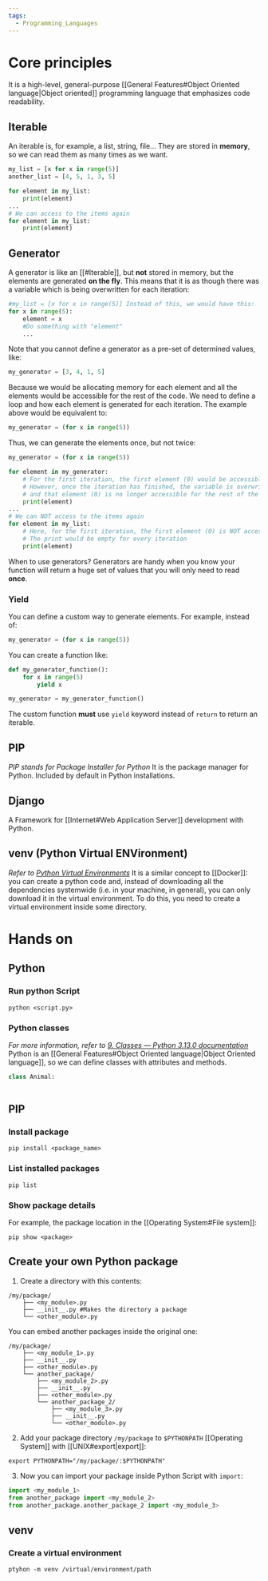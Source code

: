 ```yaml
---
tags:
  - Programming_Languages
---
```

# Core principles
It is a high-level, general-purpose [[General Features#Object Oriented language|Object oriented]] programming language that emphasizes code readability.
## Iterable
An iterable is, for example, a list, string, file... They are stored in **memory**, so we can read them as many times as we want.
```Python
my_list = [x for x in range(5)]
another_list = [4, 5, 1, 3, 5]

for element in my_list:
	print(element)
...
# We can access to the items again
for element in my_list:
	print(element)
```
## Generator
A generator is like an [[#Iterable]], but **not** stored in memory, but the elements are generated **on the fly**. This means that it is as though there was a variable which is being overwritten for each iteration:
```Python
#my_list = [x for x in range(5)] Instead of this, we would have this:
for x in range(5):
	element = x
	#Do something with "element"
	...
```
Note that you cannot define a generator as a pre-set of determined values, like:
```Python
my_generator = [3, 4, 1, 5]
```
Because we would be allocating memory for each element and all the elements would be accessible for the rest of the code. We need to define a loop and how each element is generated for each iteration. The example above would be equivalent to:
```Python
my_generator = (for x in range(5))
```
Thus, we can generate the elements once, but not twice:
```Python
my_generator = (for x in range(5))

for element in my_generator:
	# For the first iteration, the first element (0) would be accessible
	# However, once the iteration has finished, the variable is overwritten
	# and that element (0) is no longer accessible for the rest of the code
	print(element)
...
# We can NOT access to the items again
for element in my_list:
	# Here, for the first iteration, the first element (0) is NOT accessible
	# The print would be empty for every iteration
	print(element)
```
When to use generators? Generators are handy when you know your function will return a huge set of values that you will only need to read **once**.
### Yield
You can define a custom way to generate elements. For example, instead of:
```Python
my_generator = (for x in range(5))
```
You can create a function like:
```Python
def my_generator_function():
	for x in range(5)
		yield x

my_generator = my_generator_function()
```
The custom function **must** use `yield` keyword instead of `return` to return an iterable.
## PIP
_PIP stands for Package Installer for Python_
It is the package manager for Python. Included by default in Python installations.
## Django
A Framework for [[Internet#Web Application Server]] development with Python.
## venv (Python Virtual ENVironment)
_Refer to [Python Virtual Environments](https://docs.python.org/3/library/venv.html)_
It is a similar concept to [[Docker]]: you can create a python code and, instead of downloading all the dependencies systemwide (i.e. in your machine, in general), you can only download it in the virtual environment.
To do this, you need to create a virtual environment inside some directory.
# Hands on
## Python
### Run python Script
```shell
python <script.py>
```
### Python classes
_For more information, refer to [9. Classes — Python 3.13.0 documentation](https://docs.python.org/3/tutorial/classes.html)_
Python is an [[General Features#Object Oriented language|Object Oriented language]], so we can define classes with attributes and methods.
```python
class Animal:
	
```
## PIP
### Install package
```shell
pip install <package_name>
```
### List installed packages
```shell
pip list
```
### Show package details
For example, the package location in the [[Operating System#File system]]:
```Shell
pip show <package>
```
## Create your own Python package
1. Create a directory with this contents:
```
/my/package/
	├── <my_module>.py
	├── __init__.py #Makes the directory a package
	└── <other_module>.py
```
You can embed another packages inside the original one:
```
/my/package/
	├── <my_module_1>.py
	├── __init__.py
	├── <other_module>.py
	└── another_package/
		├── <my_module_2>.py
		├── __init__.py
		├── <other_module>.py
		└── another_package_2/
			├── <my_module_3>.py
			├── __init__.py
			└── <other_module>.py
```
2. Add your package directory `/my/package` to `$PYTHONPATH` [[Operating System]] with [[UNIX#export|export]]:
```shell
export PYTHONPATH="/my/package/:$PYTHONPATH"
```
3. Now you can import your package inside Python Script with `import`:
```Python
import <my_module_1>
from another_package import <my_module_2>
from another_package.another_package_2 import <my_module_3>
```
## venv
### Create a virtual environment
```shell
ptyhon -m venv /virtual/environment/path 
```


